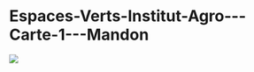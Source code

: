 # Espaces-Verts-Institut-Agro---Carte-1---Mandon
<img src="C:\Users\magatemm\Desktop\qgis-qfield\WEB\Logo_Institut_Agro_Montpellier_CMJN - Copie.png" />

